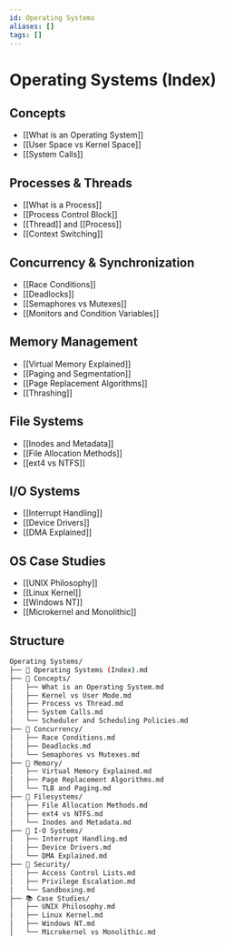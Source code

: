 ```yaml
---
id: Operating Systems
aliases: []
tags: []
---
```


# Operating Systems (Index)

## Concepts
- [[What is an Operating System]]
- [[User Space vs Kernel Space]]
- [[System Calls]]

## Processes & Threads
- [[What is a Process]]
- [[Process Control Block]]
- [[Thread]] and [[Process]]
- [[Context Switching]]

## Concurrency & Synchronization
- [[Race Conditions]]
- [[Deadlocks]]
- [[Semaphores vs Mutexes]]
- [[Monitors and Condition Variables]]

## Memory Management
- [[Virtual Memory Explained]]
- [[Paging and Segmentation]]
- [[Page Replacement Algorithms]]
- [[Thrashing]]

## File Systems
- [[Inodes and Metadata]]
- [[File Allocation Methods]]
- [[ext4 vs NTFS]]

## I/O Systems
- [[Interrupt Handling]]
- [[Device Drivers]]
- [[DMA Explained]]

## OS Case Studies
- [[UNIX Philosophy]]
- [[Linux Kernel]]
- [[Windows NT]]
- [[Microkernel and Monolithic]]

## Structure
```bash
Operating Systems/
├── 🔖 Operating Systems (Index).md
├── 🌱 Concepts/
│   ├── What is an Operating System.md
│   ├── Kernel vs User Mode.md
│   ├── Process vs Thread.md
│   ├── System Calls.md
│   └── Scheduler and Scheduling Policies.md
├── 🧠 Concurrency/
│   ├── Race Conditions.md
│   ├── Deadlocks.md
│   └── Semaphores vs Mutexes.md
├── 💾 Memory/
│   ├── Virtual Memory Explained.md
│   ├── Page Replacement Algorithms.md
│   └── TLB and Paging.md
├── 📁 Filesystems/
│   ├── File Allocation Methods.md
│   ├── ext4 vs NTFS.md
│   └── Inodes and Metadata.md
├── 🔌 I-O Systems/
│   ├── Interrupt Handling.md
│   ├── Device Drivers.md
│   └── DMA Explained.md
├── 🔐 Security/
│   ├── Access Control Lists.md
│   ├── Privilege Escalation.md
│   └── Sandboxing.md
├── 📚 Case Studies/
│   ├── UNIX Philosophy.md
│   ├── Linux Kernel.md
│   ├── Windows NT.md
│   └── Microkernel vs Monolithic.md
```

